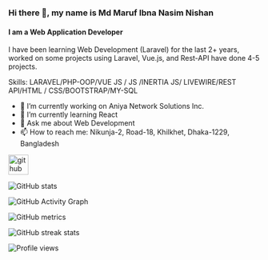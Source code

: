 ### Hi there 👋, my name is Md Maruf Ibna Nasim Nishan
#### I am a Web Application Developer
I have been learning Web Development (Laravel) for the last 2+ years, worked on some projects using Laravel, Vue.js, and Rest-API have done 4-5 projects.

Skills: LARAVEL/PHP-OOP/VUE JS / JS /INERTIA JS/ LIVEWIRE/REST API/HTML / CSS/BOOTSTRAP/MY-SQL

- 🔭 I’m currently working on Aniya Network Solutions Inc.  
- 🌱 I’m currently learning React 
- 💬 Ask me about Web Development 
- 📫 How to reach me: Nikunja-2, Road-18, Khilkhet, Dhaka-1229, Bangladesh 


[<img src='https://cdn.jsdelivr.net/npm/simple-icons@3.0.1/icons/github.svg' alt='github' height='40'>](https://github.com/marufnishan)  

![GitHub stats](https://github-readme-stats.vercel.app/api?username=marufnishan&show_icons=true&count_private=true)  

![GitHub Activity Graph](https://activity-graph.herokuapp.com/graph?username=marufnishan)  

![GitHub metrics](https://metrics.lecoq.io/marufnishan)  

![GitHub streak stats](https://streak-stats.demolab.com/?user=marufnishan)  

![Profile views](https://gpvc.arturio.dev/marufnishan)  

